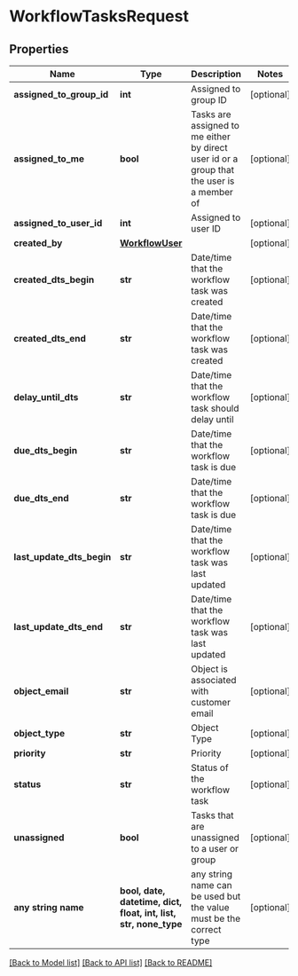 # WorkflowTasksRequest


## Properties
Name | Type | Description | Notes
------------ | ------------- | ------------- | -------------
**assigned_to_group_id** | **int** | Assigned to group ID | [optional] 
**assigned_to_me** | **bool** | Tasks are assigned to me either by direct user id or a group that the user is a member of | [optional] 
**assigned_to_user_id** | **int** | Assigned to user ID | [optional] 
**created_by** | [**WorkflowUser**](WorkflowUser.md) |  | [optional] 
**created_dts_begin** | **str** | Date/time that the workflow task was created | [optional] 
**created_dts_end** | **str** | Date/time that the workflow task was created | [optional] 
**delay_until_dts** | **str** | Date/time that the workflow task should delay until | [optional] 
**due_dts_begin** | **str** | Date/time that the workflow task is due | [optional] 
**due_dts_end** | **str** | Date/time that the workflow task is due | [optional] 
**last_update_dts_begin** | **str** | Date/time that the workflow task was last updated | [optional] 
**last_update_dts_end** | **str** | Date/time that the workflow task was last updated | [optional] 
**object_email** | **str** | Object is associated with customer email | [optional] 
**object_type** | **str** | Object Type | [optional] 
**priority** | **str** | Priority | [optional] 
**status** | **str** | Status of the workflow task | [optional] 
**unassigned** | **bool** | Tasks that are unassigned to a user or group | [optional] 
**any string name** | **bool, date, datetime, dict, float, int, list, str, none_type** | any string name can be used but the value must be the correct type | [optional]

[[Back to Model list]](../README.md#documentation-for-models) [[Back to API list]](../README.md#documentation-for-api-endpoints) [[Back to README]](../README.md)


